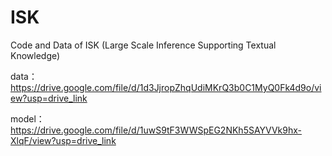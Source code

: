 # ISK
Code and Data of ISK (Large Scale Inference Supporting Textual Knowledge)

data：https://drive.google.com/file/d/1d3JjropZhqUdiMKrQ3b0C1MyQ0Fk4d9o/view?usp=drive_link

model：https://drive.google.com/file/d/1uwS9tF3WWSpEG2NKh5SAYVVk9hx-XlqF/view?usp=drive_link
